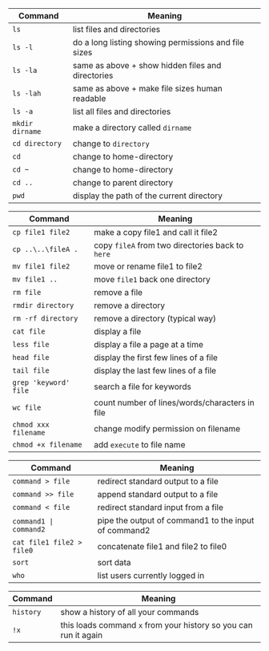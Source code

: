 | Command         | Meaning                                              |
| --------------- | ---------------------------------------------------- |
| `ls	`           | list files and directories                           |
| `ls -l`         | do a long listing showing permissions and file sizes |
| `ls -la`        | same as above + show hidden files and directories    |
| `ls -lah`       | same as above + make file sizes human readable       |
| `ls -a`         | list all files and directories                       |
| `mkdir dirname` | make a directory called `dirname`                    |
| `cd directory`  | change to  `directory`                               |
| `cd`            | change to home-directory                             |
| `cd ~	`         | change to home-directory                             |
| `cd ..`         | change to parent directory                           |
| `pwd`           | display the path of the current directory            |


| Command               | Meaning                                          |
| --------------------- | ------------------------------------------------ |
| `cp file1 file2`      | make a copy file1 and call it file2              |
| `cp ..\..\fileA .`    | copy `fileA` from two directories back to `here` |
| `mv file1 file2`      | move or rename file1 to file2                    |
| `mv file1 ..`         | move `file1` back one directory                  |
| `rm file`             | remove a file                                    |
| `rmdir directory`     | remove a directory                               |
| `rm -rf directory`    | remove a directory (typical way)                 |
| `cat file`            | display a file                                   |
| `less file`           | display a file a page at a time                  |
| `head file`           | display the first few lines of a file            |
| `tail file`           | display the last few lines of a file             |
| `grep 'keyword' file` | search a file for keywords                       |
| `wc file`             | count number of lines/words/characters in file   |
| `chmod xxx filename`  | change modify permission  on filename            |
| `chmod +x filename`   | add `execute` to file name                       |


| Command                   | Meaning                                              |
| ------------------------- | ---------------------------------------------------- |
| `command > file`          | redirect standard output to a file                   |
| `command >> file`         | append standard output to a file                     |
| `command < file`          | redirect standard input from a file                  |
| `command1 \| command2`    | pipe the output of command1 to the input of command2 |
| `cat file1 file2 > file0` | concatenate file1 and file2 to file0                 |
| `sort`                    | sort data                                            |
| `who`                     | list users currently logged in                       |

| Command   | Meaning                                                          |
| --------- | ---------------------------------------------------------------- |
| `history` | show a history of all your commands                              |
| `!x`      | this loads command `x` from your history so you can run it again |
